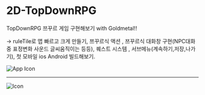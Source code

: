 # 2D-TopDownRPG
TopDownRPG 쯔꾸르 게임 구현해보기 with Goldmetal!!

-> ruleTile로 맵 빠르고 크게 만들기, 쯔꾸르식 액션 , 쯔꾸르식 대화창 구현(NPC대화 중 표정변화 사운드 글씨움직이는 등등), 퀘스트 시스템 , 서브메뉴(계속하기,저장,나가기), 첫 모바일 ios Android 빌드해보기.


![App Icon](https://github.com/user-attachments/assets/8de3cddc-74f0-45fe-980b-0e10342adc74)

------------------------------------------------------------------------------------------------
![Icon](https://github.com/user-attachments/assets/52881d34-04a5-42ff-b286-0012d0324709)
